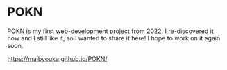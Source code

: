 # POKN
POKN is my first web-development project from 2022. 
I re-discovered it now and I still like it, so I wanted to share it here! 
I hope to work on it again soon. 

https://maibyouka.github.io/POKN/
